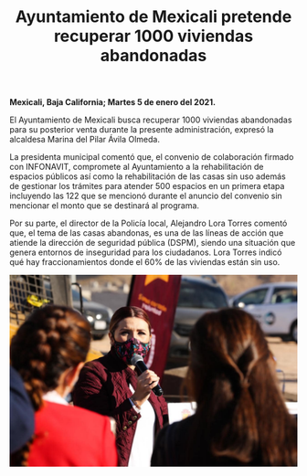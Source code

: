 ﻿---
layout: blog
title: "Ayuntamiento de Mexicali pretende recuperar 1000 viviendas abandonadas"
Date: 2021-01-05
categories: mexicali
permalink: /:categories/:title:output_ext
image: /img/cnr/2021-01-05-ayuntamiento-de-mexicali-pretende-recuperar-1000-viviendas-abandonadas.jpeg
alt: "Ayuntamiento de Mexicali pretende recuperar 1000 viviendas abandonadas"
autor:
---


**Mexicali, Baja California; Martes 5 de enero del 2021.** 


El Ayuntamiento de Mexicali busca recuperar 1000 viviendas abandonadas para su posterior venta durante la presente administración, expresó la alcaldesa Marina del Pilar Ávila Olmeda.


La presidenta municipal comentó que, el convenio de colaboración firmado con INFONAVIT, compromete al Ayuntamiento a la rehabilitación de espacios públicos así como la rehabilitación de las casas sin uso además de gestionar los trámites para atender 500 espacios en un primera etapa incluyendo las 122 que se mencionó durante el anuncio del convenio sin mencionar el monto que se destinará al programa.


Por su parte, el director de la Policía local, Alejandro Lora Torres comentó que, el tema de las casas abandonas, es una de las líneas de acción que atiende la dirección de seguridad pública (DSPM), siendo una situación que genera entornos de inseguridad para los ciudadanos. Lora Torres indicó qué hay fraccionamientos donde el 60% de las viviendas están sin uso.

<div id="carouselExampleSlidesOnly" class="carousel slide" data-ride="carousel">
  <div class="carousel-inner">
    <div class="carousel-item active">
       <img class="d-block w-100" src="/img/cnr/2021-01-05-ayuntamiento-de-mexicali-pretende-recuperar-1000-viviendas-abandonadas.jpeg" loading="lazy"  alt="Ayuntamiento de Mexicali pretende recuperar 1000 viviendas abandonadas">
    </div>
  </div>
</div>